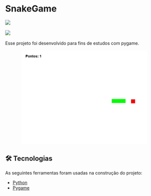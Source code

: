 # SnakeGame


<p aling='center'>
  <img src="https://www.clipartmax.com/png/full/301-3018555_python-and-pygame.png"/>
</p>
<p >
  <img src="http://img.shields.io/static/v1?label=STATUS&message=FINALIZADO&color=GREEN&style=for-the-badge"/>
</p>

Esse projeto foi desenvolvido para fins de estudos com pygame.
<p align="center">
<img width="400" heigth="250" src="to_readme/snake.gif"/>
</p>


## 🛠 Tecnologias
As seguintes ferramentas foram usadas na construção do projeto:
- [Python](https://www.python.org/)
- [Pygame](https://www.pygame.org/docs/)

